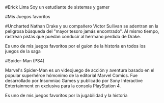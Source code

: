 #Erick Lima 
Soy un estudiante de sistemas y gamer

#Mis Juegos favoritos

#Uncharted
Nathan Drake y su compañero Victor Sullivan se adentran en la peligrosa búsqueda del "mayor tesoro jamás encontrado". Al mismo tiempo, rastrean pistas que puedan conducir al hermano perdido de Drake.

Es uno de mis juegos favoritos por el guíon de la historia en todos los juegos de la saga

#Spider-Man (PS4)

Marvel's Spider-Man es un videojuego de acción y aventura basado en el popular superhéroe hómonimo de la editorial Marvel Comics.​ Fue desarrollado por Insomniac Games y publicado por Sony Interactive Entertainment en exclusiva para la consola PlayStation 4.​

Es uno de mis juegos favoritos por la jugabilidad y la historia 